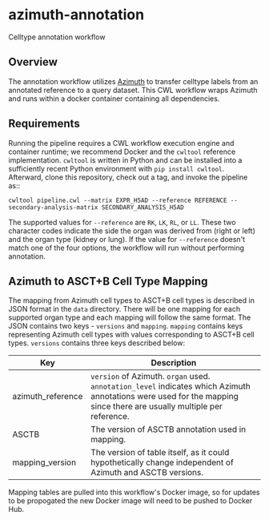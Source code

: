 # azimuth-annotation

Celltype annotation workflow

Overview
--------

The annotation workflow utilizes [Azimuth](https://github.com/satijalab/azimuth) to transfer celltype labels from an annotated reference to a query dataset. This CWL workflow wraps Azimuth and runs within a docker container containing all dependencies.

Requirements
------------

Running the pipeline requires a CWL workflow execution engine and container
runtime; we recommend Docker and the ``cwltool`` reference implementation.
``cwltool`` is written in Python and can be installed into a sufficiently
recent Python environment with ``pip install cwltool``. Afterward, clone this
repository, check out a tag, and invoke the pipeline as::
```
cwltool pipeline.cwl --matrix EXPR_H5AD --reference REFERENCE --secondary-analysis-matrix SECONDARY_ANALYSIS_H5AD
```
The supported values for ``--reference`` are ``RK``, ``LK``, ``RL``, or ``LL``. These two character codes indicate the side the organ was derived from (right or left) and the organ type (kidney or lung). If the value for ``--reference`` doesn't match one of the four options, the workflow will run without performing annotation.

Azimuth to ASCT+B Cell Type Mapping
-------------------------

The mapping from Azimuth cell types to ASCT+B cell types is described in JSON format in the ``data`` directory. There will be one mapping for each supported organ type and each mapping will follow the same format. The JSON contains two keys - ``versions`` and ``mapping``. ``mapping`` contains keys representing Azimuth cell types with values corresponding to ASCT+B cell types. ``versions`` contains three keys described below:

Key | Description
--- | ---
azimuth_reference | ``version`` of Azimuth. ``organ`` used. ``annotation_level`` indicates which Azimuth annotations were used for the mapping since there are usually multiple per reference.
ASCTB | The version of ASCTB annotation used in mapping.
mapping_version | The version of table itself, as it could hypothetically change independent of Azimuth and ASCTB versions.

Mapping tables are pulled into this workflow's Docker image, so for updates to be propogated the new Docker image will need to be pushed to Docker Hub.

